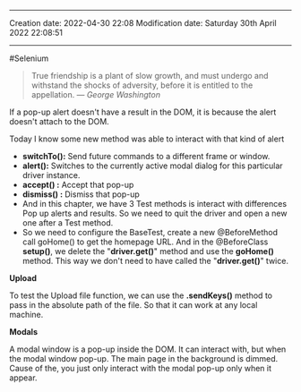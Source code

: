 
----
Creation date: 2022-04-30 22:08
Modification date: Saturday 30th April 2022 22:08:51

----

#Selenium 

> True friendship is a plant of slow growth, and must undergo and withstand the shocks of adversity, before it is entitled to the appellation.
> — <cite>George Washington</cite>

If a pop-up alert doesn't have a result in the DOM, it is because the alert doesn't attach to the DOM.

Today I know some new method was able to interact with that kind of alert

-   **switchTo():** Send future commands to a different frame or window.
-   **alert():** Switches to the currently active modal dialog for this particular driver instance.
-   **accept() :** Accept that pop-up
-   **dismiss() :** Dismiss that pop-up
-   And in this chapter, we have 3 Test methods is interact with differences Pop up alerts and results. So we need to quit the driver and open a new one after a Test method.
-   So we need to configure the BaseTest, create a new @BeforeMethod call goHome() to get the homepage URL. And in the @BeforeClass **setup()**, we delete the "**driver.get()**" method and use the **goHome()** method. This way we don't need to have called the "**driver.get()**" twice.

**Upload**

To test the Upload file function, we can use the **.sendKeys()** method to pass in the absolute path of the file. So that it can work at any local machine.

**Modals**

A modal window is a pop-up inside the DOM. It can interact with, but when the modal window pop-up. The main page in the background is dimmed. Cause of the, you just only interact with the modal pop-up only when it appear.